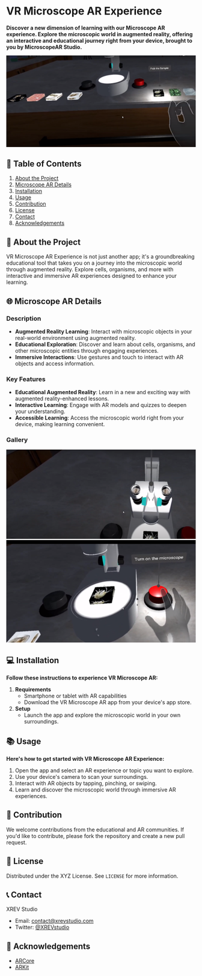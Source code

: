 # VR Microscope AR Experience

**Discover a new dimension of learning with our Microscope AR experience. Explore the microscopic world in augmented reality, offering an interactive and educational journey right from your device, brought to you by MicroscopeAR Studio.**

![VR Microscope AR Experience Banner](images/m1.png)

## 📌 Table of Contents

1. [About the Project](#about-the-project)
2. [Microscope AR Details](#microscope-ar-details)
3. [Installation](#installation)
4. [Usage](#usage)
5. [Contribution](#contribution)
6. [License](#license)
7. [Contact](#contact)
8. [Acknowledgements](#acknowledgements)

## 🔬 About the Project

VR Microscope AR Experience is not just another app; it's a groundbreaking educational tool that takes you on a journey into the microscopic world through augmented reality. Explore cells, organisms, and more with interactive and immersive AR experiences designed to enhance your learning.

## 🌐 Microscope AR Details

### Description

- **Augmented Reality Learning**: Interact with microscopic objects in your real-world environment using augmented reality.
- **Educational Exploration**: Discover and learn about cells, organisms, and other microscopic entities through engaging experiences.
- **Immersive Interactions**: Use gestures and touch to interact with AR objects and access information.

### Key Features

- **Educational Augmented Reality**: Learn in a new and exciting way with augmented reality-enhanced lessons.
- **Interactive Learning**: Engage with AR models and quizzes to deepen your understanding.
- **Accessible Learning**: Access the microscopic world right from your device, making learning convenient.

### Gallery

![VR Microscope AR Screenshot 1](images/m2.png)
![VR Microscope AR Screenshot 2](images/m3.png)

## 💻 Installation

**Follow these instructions to experience VR Microscope AR:**

1. **Requirements**
   - Smartphone or tablet with AR capabilities
   - Download the VR Microscope AR app from your device's app store.
2. **Setup**
   - Launch the app and explore the microscopic world in your own surroundings.

## 📚 Usage

**Here's how to get started with VR Microscope AR Experience:**

1. Open the app and select an AR experience or topic you want to explore.
2. Use your device's camera to scan your surroundings.
3. Interact with AR objects by tapping, pinching, or swiping.
4. Learn and discover the microscopic world through immersive AR experiences.

## 🤝 Contribution

We welcome contributions from the educational and AR communities. If you'd like to contribute, please fork the repository and create a new pull request.

## 📄 License

Distributed under the XYZ License. See `LICENSE` for more information.

## 📞 Contact

XREV Studio
- Email: contact@xrevstudio.com
- Twitter: [@XREVstudio](https://twitter.com/MicroscopeAR)

## 👏 Acknowledgements

- [ARCore](https://developers.google.com/ar)
- [ARKit](https://developer.apple.com/augmented-reality/ARKit/)
